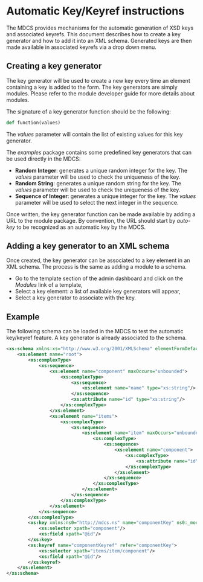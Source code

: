 # Automatic Key/Keyref instructions

The MDCS provides mechanisms for the automatic generation of XSD keys and associated keyrefs. This document describes how to create a key generator and how to add it into an XML schema. Generated keys are then made available in associated keyrefs via a drop down menu.

## Creating a key generator

The key generator will be used to create a new key every time an element containing a key is added to the form. The key generators are simply modules. Please refer to the module developer guide for more details about modules.

The signature of a key generator function should be the following:
```python
def function(values)
```
The *values* parameter will contain the list of existing values for this key generator.

The *examples* package contains some predefined key generators that can be used directly in the MDCS:
- **Random Integer**: generates a unique random integer for the key. The *values* parameter will be used to check the uniqueness of the key.
- **Random String**: generates a unique random string for the key. The *values* parameter will be used to check the uniqueness of the key.
- **Sequence of Integer**: generates a unique integer for the key. The *values* parameter will be used to select the next integer in the sequence.

Once written, the key generator function can be made available by adding a URL to the module package. By convention, the URL should start by *auto-key* to be recognized as an automatic key by the MDCS.

## Adding a key generator to an XML schema

Once created, the key generator can be associated to a key element in an XML schema. The process is the same as adding a module to a schema.
- Go to the template section of the admin dashboard and click on the *Modules* link of a template,
- Select a key element: a list of available key generators will appear,
- Select a key generator to associate with the key.

## Example

The following schema can be loaded in the MDCS to test the automatic key/keyref feature. A key generator is already associated to the schema.

```xml
<xs:schema xmlns:xs="http://www.w3.org/2001/XMLSchema" elementFormDefault="qualified">
    <xs:element name="root">
        <xs:complexType>
            <xs:sequence>
                <xs:element name="component" maxOccurs="unbounded">                    
                    <xs:complexType>
                        <xs:sequence>
                            <xs:element name="name" type="xs:string"/>
                        </xs:sequence>
                        <xs:attribute name="id" type="xs:string"/>
                    </xs:complexType>
                </xs:element>
                <xs:element name="items">
                    <xs:complexType>
                        <xs:sequence>
                            <xs:element name="item" maxOccurs="unbounded">
                                <xs:complexType>
                                    <xs:sequence>
                                        <xs:element name="component">
                                            <xs:complexType>
                                                <xs:attribute name="id" type="xs:string"/>
                                            </xs:complexType>
                                        </xs:element>
                                    </xs:sequence>
                                </xs:complexType>
                            </xs:element>
                        </xs:sequence>
                    </xs:complexType>
                </xs:element>
            </xs:sequence>
        </xs:complexType>
        <xs:key xmlns:ns0="http://mdcs.ns" name="componentKey" ns0:_mod_mdcs_="/examples/auto-key-seqint">
            <xs:selector xpath="component"/>
            <xs:field xpath="@id"/>            
        </xs:key>
        <xs:keyref name="componentKeyref" refer="componentKey">
            <xs:selector xpath="items/item/component"/>
            <xs:field xpath="@id"/>
        </xs:keyref>
    </xs:element>
</xs:schema>
```